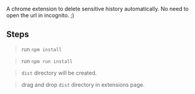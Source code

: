 
A chrome extension to delete sensitive history automatically. No need to open the url in incognito.
;)

## Steps 

> run `npm install`

> run `npm run install`

> `dist` directory will be created.

> drag and drop `dist` directory in extensions page.
